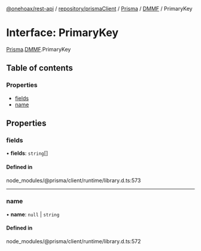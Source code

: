 [@onehoax/rest-api](../README.md) / [repository/prismaClient](../modules/repository_prismaClient.md) / [Prisma](../modules/repository_prismaClient.Prisma.md) / [DMMF](../modules/repository_prismaClient.Prisma.DMMF.md) / PrimaryKey

# Interface: PrimaryKey

[Prisma](../modules/repository_prismaClient.Prisma.md).[DMMF](../modules/repository_prismaClient.Prisma.DMMF.md).PrimaryKey

## Table of contents

### Properties

- [fields](repository_prismaClient.Prisma.DMMF.PrimaryKey.md#fields)
- [name](repository_prismaClient.Prisma.DMMF.PrimaryKey.md#name)

## Properties

### fields

• **fields**: `string`[]

#### Defined in

node_modules/@prisma/client/runtime/library.d.ts:573

___

### name

• **name**: ``null`` \| `string`

#### Defined in

node_modules/@prisma/client/runtime/library.d.ts:572
